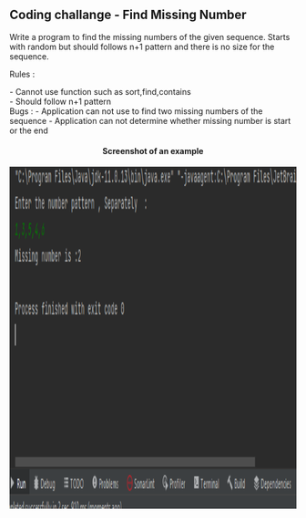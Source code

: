 <h2>Coding challange - Find Missing Number </h2>

<P> Write a program to find the missing numbers of the given sequence. Starts with random but should follows n+1 pattern and there is no size for the sequence.</P>

 Rules : 
 <p>
   - Cannot use function such as sort,find,contains <br>
   - Should follow n+1 pattern<br>
 Bugs :
   - Application can not use to find two missing numbers of the sequence
   - Application can not determine whether missing number is start or the end
 <p>
<h4 align="center">Screenshot of an example</h4>
<!-- image -->
<img src="https://github.com/Randika97/Krish-training/blob/dev1/cch_missing-number/Screenshots/Screenshot%202022-03-07%20183853.png" alt="Screenshots" height="600" width="900">
 
